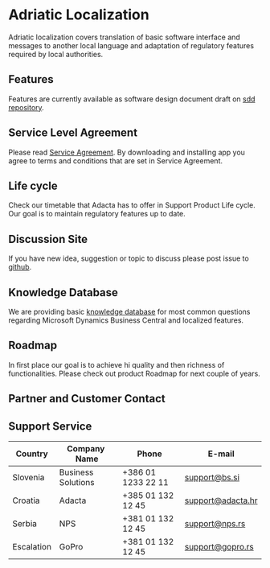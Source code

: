 # Adriatic Localization

Adriatic localization covers translation of basic software interface and messages to another local language and adaptation of regulatory features required by local authorities. 

## Features

Features are currently available as software design document draft on [sdd repository](https://github.com/AdriaticOrg/sdd).

## Service Level Agreement

Please read [Service Agreement](ServiceAgreement.md). By downloading and installing app you agree to terms and conditions that are set in Service Agreement. 

## Life cycle

Check our timetable that Adacta has to offer in Support Product Life cycle. Our goal is to maintain regulatory features up to date.

## Discussion Site

If you have new idea, suggestion or topic to discuss please post issue to [github](https://github.com/AdriaticOrg/app/issues).

## Knowledge Database

We are providing basic [knowledge database](https://github.com/AdriaticOrg/app/issues) for most common questions regarding Microsoft Dynamics Business Central and localized features.  

## Roadmap

In first place our goal is to achieve hi quality and then richness of functionalities. Please check out product Roadmap for next couple of years.

## Partner and Customer Contact

## Support Service

Country|Company ​Name|​Phone|​E-mail
-------|------------|-----|------
Slovenia|Business Solutions|+386 01 1233 22 11|support@bs.si
Croatia|Adacta|+385 01 132 12 45|support@adacta.hr
Serbia|NPS|+381 01 132 12 45|support@nps.rs
Escalation|GoPro|+381 01 132 12 45|support@gopro.rs
